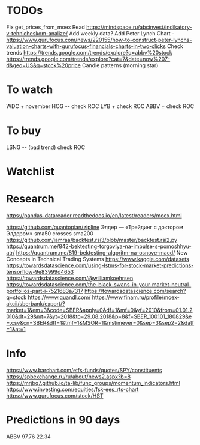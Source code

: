 # TODOs
Fix get_prices_from_moex
Read https://mindspace.ru/abcinvest/indikatory-v-tehnicheskom-analize/
Add weekly data?
Add Peter Lynch Chart - https://www.gurufocus.com/news/220155/how-to-construct-peter-lynchs-valuation-charts-with-gurufocus-financials-charts-in-two-clicks
Check trends 
https://trends.google.com/trends/explore?q=abbv%20stock
https://trends.google.com/trends/explore?cat=7&date=now%207-d&geo=US&q=stock%20price
Candle patterns (morning star)

# To watch

WDC + november
HOG -- check ROC
LYB + check ROC
ABBV + check ROC

# To buy

LSNG -- (bad trend) check ROC

# Watchlist



# Research

https://pandas-datareader.readthedocs.io/en/latest/readers/moex.html

https://github.com/quantopian/zipline
Элдер — «Трейдинг с доктором Элдером»
sma50 crosses sma200
https://github.com/iamraa/backtest.rsi3/blob/master/backtest.rsi2.py
https://quantrum.me/842-bektesting-torgovlya-na-impulse-s-pomoshhyu-atr/
https://quantrum.me/819-bektesting-algoritm-na-osnove-macd/
New Concepts in Technical Trading Systems
https://www.kaggle.com/datasets
https://towardsdatascience.com/using-lstms-for-stock-market-predictions-tensorflow-9e83999d4653
https://towardsdatascience.com/@williamkoehrsen
https://towardsdatascience.com/the-black-swans-in-your-market-neutral-portfolios-part-i-7521683a7317
https://towardsdatascience.com/search?q=stock
https://www.quandl.com/
https://www.finam.ru/profile/moex-akcii/sberbank/export/?market=1&em=3&code=SBER&apply=0&df=1&mf=0&yf=2010&from=01.01.2010&dt=29&mt=7&yt=2018&to=29.08.2018&p=8&f=SBER_100101_180829&e=.csv&cn=SBER&dtf=1&tmf=1&MSOR=1&mstimever=0&sep=3&sep2=2&datf=1&at=1

# Info

https://www.barchart.com/etfs-funds/quotes/SPY/constituents
https://spbexchange.ru/ru/about/news2.aspx?b=8
https://mrjbq7.github.io/ta-lib/func_groups/momentum_indicators.html
https://www.investing.com/equities/fsk-ees_rts-chart
https://www.gurufocus.com/stock/HST

# Predictions in 90 days

ABBV 97.76 22.34
